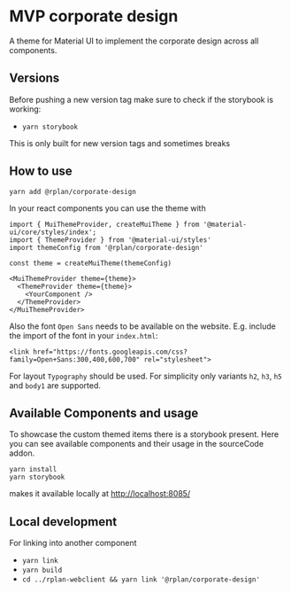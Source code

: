 # MVP corporate design
A theme for Material UI to implement the corporate design across all components.

## Versions
Before pushing a new version tag make sure to check if the storybook is working:
- `yarn storybook`

This is only built for new version tags and sometimes breaks

## How to use
```
yarn add @rplan/corporate-design
```
In your react components you can use the theme with
```
import { MuiThemeProvider, createMuiTheme } from '@material-ui/core/styles/index';
import { ThemeProvider } from '@material-ui/styles'
import themeConfig from '@rplan/corporate-design'

const theme = createMuiTheme(themeConfig)

<MuiThemeProvider theme={theme}>
  <ThemeProvider theme={theme}>
    <YourComponent />
  </ThemeProvider>
</MuiThemeProvider>
```
Also the font `Open Sans` needs to be available on the website.
E.g. include the import of the font in your `index.html`:
```
<link href="https://fonts.googleapis.com/css?family=Open+Sans:300,400,600,700" rel="stylesheet">
```
For layout `Typography` should be used.
For simplicity only variants `h2`, `h3`, `h5` and `body1` are supported.

## Available Components and usage
To showcase the custom themed items there is a storybook present. Here you can see available components and their usage
in the sourceCode addon.
```
yarn install
yarn storybook
```
makes it available locally at [http://localhost:8085/](http://localhost:8085/)

## Local development
For linking into another component 
- `yarn link`
- `yarn build`
- `cd ../rplan-webclient && yarn link '@rplan/corporate-design'`
